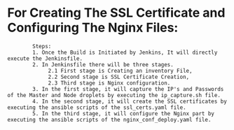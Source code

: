 # For Creating The SSL Certificate and Configuring The Nginx Files:

            Steps:
            1. Once the Build is Initiated by Jenkins, It will directly execute the Jenkinsfile.
            2. In Jenkinsfile there will be three stages.
                 2.1 First stage is Creating an inventory File,
                 2.2 Second stage is SSL Certificate Creation,
                 2.3 Third stage is Nginx configuration.
            3. In the first stage, it will capture the IP's and Passwords of the Master and Node droplets by executing the ip_capture.sh file.
            4. In the second stage, it will create the SSL certificates by executing the ansible scripts of the ssl_certs.yaml file.
            5. In the third stage, it will configure the Nginx part by executing the ansible scripts of the nginx_conf_deploy.yaml file.
            
